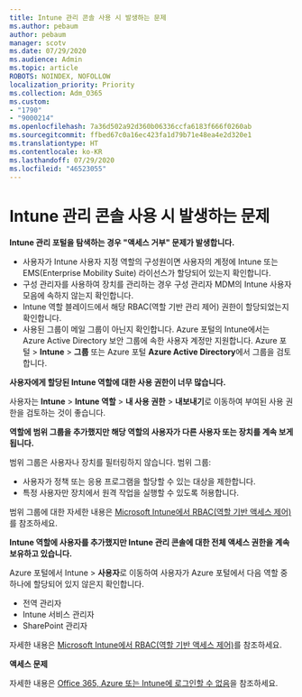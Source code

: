 ```yaml
---
title: Intune 관리 콘솔 사용 시 발생하는 문제
ms.author: pebaum
author: pebaum
manager: scotv
ms.date: 07/29/2020
ms.audience: Admin
ms.topic: article
ROBOTS: NOINDEX, NOFOLLOW
localization_priority: Priority
ms.collection: Adm_O365
ms.custom:
- "1790"
- "9000214"
ms.openlocfilehash: 7a36d502a92d360b06336ccfa6183f666f0260ab
ms.sourcegitcommit: ffbed67c0a16ec423fa1d79b71e48ea4e2d320e1
ms.translationtype: HT
ms.contentlocale: ko-KR
ms.lasthandoff: 07/29/2020
ms.locfileid: "46523055"
---
```

# <a name="problems-using-the-intune-admin-console"></a>Intune 관리 콘솔 사용 시 발생하는 문제

**Intune 관리 포털을 탐색하는 경우 "액세스 거부" 문제가 발생합니다.**

- 사용자가 Intune 사용자 지정 역할의 구성원이면 사용자의 계정에 Intune 또는 EMS(Enterprise Mobility Suite) 라이선스가 할당되어 있는지 확인합니다.
- 구성 관리자를 사용하여 장치를 관리하는 경우 구성 관리자 MDM의 Intune 사용자 모음에 속하지 않는지 확인합니다.
- Intune 역할 블레이드에서 해당 RBAC(역할 기반 관리 제어) 권한이 할당되었는지 확인합니다.
- 사용된 그룹이 메일 그룹이 아닌지 확인합니다. Azure 포털의 Intune에서는 Azure Active Directory 보안 그룹에 속한 사용자 계정만 지원합니다. Azure 포털 > **Intune** > **그룹** 또는 Azure 포털 **Azure Active Directory**에서 그룹을 검토합니다.

**사용자에게 할당된 Intune 역할에 대한 사용 권한이 너무 많습니다.**

사용자는 **Intune** > **Intune 역할** > **내 사용 권한** > **내보내기**로 이동하여 부여된 사용 권한을 검토하는 것이 좋습니다.

**역할에 범위 그룹을 추가했지만 해당 역할의 사용자가 다른 사용자 또는 장치를 계속 보게 됩니다.**

범위 그룹은 사용자나 장치를 필터링하지 않습니다. 범위 그룹:

- 사용자가 정책 또는 응용 프로그램을 할당할 수 있는 대상을 제한합니다.
- 특정 사용자만 장치에서 원격 작업을 실행할 수 있도록 허용합니다.

범위 그룹에 대한 자세한 내용은 [Microsoft Intune에서 RBAC(역할 기반 액세스 제어)](https://docs.microsoft.com/intune/role-based-access-control)를 참조하세요.

**Intune 역할에 사용자를 추가했지만 Intune 관리 콘솔에 대한 전체 액세스 권한을 계속 보유하고 있습니다.**

Azure 포털에서 Intune > **사용자**로 이동하여 사용자가 Azure 포털에서 다음 역할 중 하나에 할당되어 있지 않은지 확인합니다.

- 전역 관리자
- Intune 서비스 관리자
- SharePoint 관리자

자세한 내용은 [Microsoft Intune에서 RBAC(역할 기반 액세스 제어)](https://docs.microsoft.com/intune/role-based-access-control)를 참조하세요.

**액세스 문제**

자세한 내용은 [Office 365, Azure 또는 Intune에 로그인할 수 없음](https://support.microsoft.com/help/2412085/you-can-t-sign-in-to-office-365-azure-or-intune)을 참조하세요.